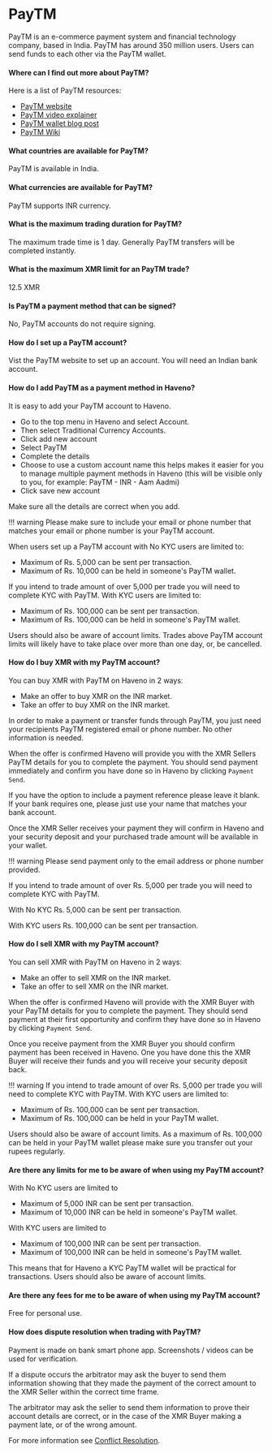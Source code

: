 # PayTM

PayTM is an e-commerce payment system and financial technology company, based in India. PayTM has around 350 million users. Users can send funds to each other via the PayTM wallet.

#### Where can I find out more about PayTM?

Here is a list of PayTM resources:

- [PayTM website](https://paytm.com/)
- [PayTM video explainer](https://www.youtube.com/watch?v=_twGGicE_OQ)
- [PayTM wallet blog post](https://paytm.com/blog/paytm-help/what-is-paytm-wallet-and-how-to-use-it/)
- [PayTM Wiki](https://en.wikipedia.org/wiki/Paytm)

#### What countries are available for PayTM?

PayTM is available in India.

#### What currencies are available for PayTM?

PayTM supports INR currency.

#### What is the maximum trading duration for PayTM?

The maximum trade time is 1 day. Generally PayTM transfers will be completed instantly.

#### What is the maximum XMR limit for an PayTM trade?

12.5 XMR

#### Is PayTM a payment method that can be signed?

No, PayTM accounts do not require signing.

#### How do I set up a PayTM account?

Vist the PayTM website to set up an account. You will need an Indian bank account.

#### How do I add PayTM as a payment method in Haveno?

It is easy to add your PayTM account to Haveno.

- Go to the top menu in Haveno and select Account.
- Then select Traditional Currency Accounts.
- Click add new account
- Select PayTM
- Complete the details
- Choose to use a custom account name this helps makes it easier for you to manage multiple payment methods in Haveno (this will be visible only to you, for example: PayTM - INR - Aam Aadmi)
- Click save new account

Make sure all the details are correct when you add.

!!! warning
    Please make sure to include your email or phone number that matches your email or phone number is your PayTM account.

When users set up a PayTM account with No KYC users are limited to:

- Maximum of Rs. 5,000 can be sent per transaction.
- Maximum of Rs. 10,000 can be held in someone's PayTM wallet.

If you intend to trade amount of over 5,000 per trade you will need to complete KYC with PayTM. With KYC users are limited to:

- Maximum of Rs. 100,000 can be sent per transaction.
- Maximum of Rs. 100,000 can be held in someone's PayTM wallet.

Users should also be aware of account limits. Trades above PayTM account limits will likely have to take place over more than one day, or, be cancelled.

#### How do I buy XMR with my PayTM account?

You can buy XMR with PayTM on Haveno in 2 waysː

- Make an offer to buy XMR on the INR market.
- Take an offer to buy XMR on the INR market.

In order to make a payment or transfer funds through PayTM, you just need your recipients PayTM registered email or phone number. No other information is needed.

When the offer is confirmed Haveno will provide you with the XMR Sellers PayTM details for you to complete the payment. You should send payment immediately and confirm you have done so in Haveno by clicking `Payment Send`.

If you have the option to include a payment reference please leave it blank. If your bank requires one, please just use your name that matches your bank account.

Once the XMR Seller receives your payment they will confirm in Haveno and your security deposit and your purchased trade amount will be available in your wallet.

!!! warning
    Please send payment only to the email address or phone number provided.

If you intend to trade amount of over Rs. 5,000 per trade you will need to complete KYC with PayTM.

With No KYC Rs. 5,000 can be sent per transaction.

With KYC users Rs. 100,000 can be sent per transaction.

#### How do I sell XMR with my PayTM account?

You can sell XMR with PayTM on Haveno in 2 waysː

- Make an offer to sell XMR on the INR market.
- Take an offer to sell XMR on the INR market.

When the offer is confirmed Haveno will provide with the XMR Buyer with your PayTM details for you to complete the payment. They should send payment at their first opportunity and confirm they have done so in Haveno by clicking `Payment Send`.

Once you receive payment from the XMR Buyer you should confirm payment has been received in Haveno. One you have done this the XMR Buyer will receive their funds and you will receive your security deposit back.

!!! warning
    If you intend to trade amount of over Rs. 5,000 per trade you will need to complete KYC with PayTM. With KYC users are limited to:

- Maximum of Rs. 100,000 can be sent per transaction.
- Maximum of Rs. 100,000 can be held in your PayTM wallet.

Users should also be aware of account limits. As a maximum of Rs. 100,000 can be held in your PayTM wallet please make sure you transfer out your rupees regularly.

#### Are there any limits for me to be aware of when using my PayTM account?

With No KYC users are limited to

- Maximum of 5,000 INR can be sent per transaction.
- Maximum of 10,000 INR can be held in someone's PayTM wallet.

With KYC users are limited to

- Maximum of 100,000 INR can be sent per transaction.
- Maximum of 100,000 INR can be held in someone's PayTM wallet.

This means that for Haveno a KYC PayTM wallet will be practical for transactions. Users should also be aware of account limits.

#### Are there any fees for me to be aware of when using my PayTM account?

Free for personal use.

#### How does dispute resolution when trading with PayTM?

Payment is made on bank smart phone app. Screenshots / videos can be used for verification.

If a dispute occurs the arbitrator may ask the buyer to send them information showing that they made the payment of the correct amount to the XMR Seller within the correct time frame.

The arbitrator may ask the seller to send them information to prove their account details are correct, or in the case of the XMR Buyer making a payment late, or of the wrong amount.

For more information see [Conflict Resolution](../conflict-resolution.md).
